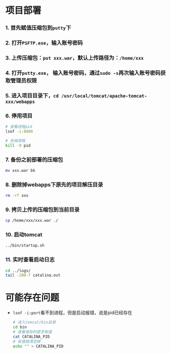 # 项目部署

### 1. 首先赋值压缩包到`putty`下

### 2. 打开`PSFTP.exe`，输入账号密码

### 3. 上传压缩包：`put xxx.war`，默认上传路径为：`/home/xxx`

### 4. 打开`putty.exe`， 输入账号密码，通过`sudo -s`再次输入账号密码获取管理员权限

### 5. 进入项目目录下，`cd /usr/local/tomcat/apache-tomcat-xxx/webapps`

### 6. 停用项目

```bash
# 查看进程pid
lsof -i:8080

# 杀掉进程
kill -9 pid
```

### 7. 备份之前部署的压缩包

```bash
mv xxx.war bk
```

### 8. 删除掉webapps下原先的项目解压目录

```bash
rm -rf xxx
```

### 9. 拷贝上传的压缩包到当前目录

```bash
cp /home/xxx/xxx.war ./
```

### 10. 启动tomcat

```bash
../bin/startup.sh
```

### 11. 实时查看启动日志

```bash
cd ../logs/
tail -200-f catalina.out
```



# 可能存在问题

* `lsof -i:port`看不到进程，但是启动报错，说是pid已经存在

  ```bash
  # 进入tomcat/bin目录
  cd bin
  # 查看保存的是否有值
  cat CATALINA_PID
  # 有值就清空掉
  echo "" > CATALINA_PID
  ```

  

